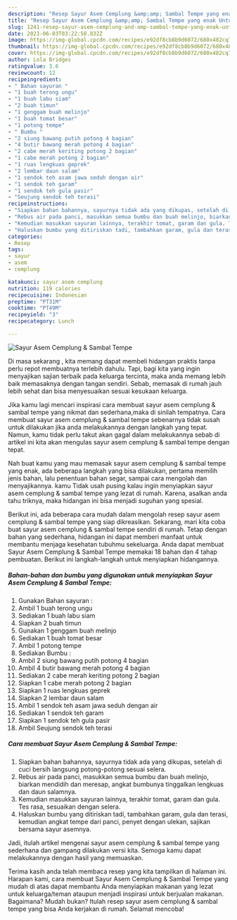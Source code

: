 ```yaml
---
description: "Resep Sayur Asem Cemplung &amp;amp; Sambal Tempe yang enak Untuk Jualan"
title: "Resep Sayur Asem Cemplung &amp;amp; Sambal Tempe yang enak Untuk Jualan"
slug: 1241-resep-sayur-asem-cemplung-and-amp-sambal-tempe-yang-enak-untuk-jualan
date: 2021-06-03T03:22:58.832Z
image: https://img-global.cpcdn.com/recipes/e92df8cb8b9d6072/680x482cq70/sayur-asem-cemplung-sambal-tempe-foto-resep-utama.jpg
thumbnail: https://img-global.cpcdn.com/recipes/e92df8cb8b9d6072/680x482cq70/sayur-asem-cemplung-sambal-tempe-foto-resep-utama.jpg
cover: https://img-global.cpcdn.com/recipes/e92df8cb8b9d6072/680x482cq70/sayur-asem-cemplung-sambal-tempe-foto-resep-utama.jpg
author: Lola Bridges
ratingvalue: 3.6
reviewcount: 12
recipeingredient:
- " Bahan sayuran "
- "1 buah terong ungu"
- "1 buah labu siam"
- "2 buah timun"
- "1 genggam buah melinjo"
- "1 buah tomat besar"
- "1 potong tempe"
- " Bumbu "
- "2 siung bawang putih potong 4 bagian"
- "4 butir bawang merah potong 4 bagian"
- "2 cabe merah keriting potong 2 bagian"
- "1 cabe merah potong 2 bagian"
- "1 ruas lengkuas geprek"
- "2 lembar daun salam"
- "1 sendok teh asam jawa seduh dengan air"
- "1 sendok teh garam"
- "1 sendok teh gula pasir"
- "Seujung sendok teh terasi"
recipeinstructions:
- "Siapkan bahan bahannya, sayurnya tidak ada yang dikupas, setelah di cuci bersih langsung potong-potong sesuai selera."
- "Rebus air pada panci, masukkan semua bumbu dan buah melinjo, biarkan mendidih dan meresap, angkat bumbunya tinggalkan lengkuas dan daun salamnya."
- "Kemudian masukkan sayuran lainnya, terakhir tomat, garam dan gula. Tes rasa, sesuaikan dengan selera."
- "Haluskan bumbu yang ditiriskan tadi, tambahkan garam, gula dan terasi, kemudian angkat tempe dari panci, penyet dengan ulekan, sajikan bersama sayur asemnya."
categories:
- Resep
tags:
- sayur
- asem
- cemplung

katakunci: sayur asem cemplung 
nutrition: 119 calories
recipecuisine: Indonesian
preptime: "PT31M"
cooktime: "PT49M"
recipeyield: "3"
recipecategory: Lunch

---
```



![Sayur Asem Cemplung &amp; Sambal Tempe](https://img-global.cpcdn.com/recipes/e92df8cb8b9d6072/680x482cq70/sayur-asem-cemplung-sambal-tempe-foto-resep-utama.jpg)

Di masa  sekarang , kita memang dapat membeli hidangan praktis tanpa perlu repot membuatnya terlebih dahulu. Tapi, bagi kita yang ingin menyajikan sajian terbaik pada keluarga tercinta, maka anda memang lebih baik memasaknya dengan tangan sendiri. Sebab, memasak di rumah jauh lebih sehat dan bisa menyesuaikan sesuai kesukaan keluarga.

Jika kamu lagi mencari inspirasi cara membuat sayur asem cemplung &amp; sambal tempe yang nikmat dan sederhana,maka di sinilah tempatnya. Cara membuat sayur asem cemplung &amp; sambal tempe  sebenarnya tidak susah untuk dilakukan jika anda melakukannya dengan langkah yang tepat. Namun, kamu tidak perlu takut akan gagal dalam melakukannya 
sebab di artikel ini kita akan mengulas sayur asem cemplung &amp; sambal tempe dengan tepat.  



Nah buat kamu yang mau memasak sayur asem cemplung &amp; sambal tempe yang enak, ada beberapa langkah yang bisa dilakukan, pertama memilih jenis bahan, lalu penentuan bahan segar, sampai cara mengolah dan menyajikannya. kamu Tidak usah pusing kalau ingin menyiapkan sayur asem cemplung &amp; sambal tempe yang lezat di rumah. Karena, asalkan anda  tahu triknya, maka hidangan ini bisa menjadi suguhan yang spesial.

Berikut ini, ada beberapa cara mudah dalam mengolah resep sayur asem cemplung &amp; sambal tempe yang siap dikreasikan. Sekarang, mari kita coba buat sayur asem cemplung &amp; sambal tempe sendiri di rumah. Tetap dengan bahan yang sederhana, hidangan ini dapat memberi manfaat untuk membantu menjaga kesehatan tubuhmu sekeluarga. Anda dapat membuat Sayur Asem Cemplung &amp; Sambal Tempe memakai 18 bahan dan 4 tahap pembuatan. Berikut ini langkah-langkah untuk menyiapkan hidangannya.

<!--inarticleads1-->

##### Bahan-bahan dan bumbu yang digunakan untuk menyiapkan Sayur Asem Cemplung &amp; Sambal Tempe:

1. Gunakan  Bahan sayuran :
1. Ambil 1 buah terong ungu
1. Sediakan 1 buah labu siam
1. Siapkan 2 buah timun
1. Gunakan 1 genggam buah melinjo
1. Sediakan 1 buah tomat besar
1. Ambil 1 potong tempe
1. Sediakan  Bumbu :
1. Ambil 2 siung bawang putih potong 4 bagian
1. Ambil 4 butir bawang merah potong 4 bagian
1. Sediakan 2 cabe merah keriting potong 2 bagian
1. Siapkan 1 cabe merah potong 2 bagian
1. Siapkan 1 ruas lengkuas geprek
1. Siapkan 2 lembar daun salam
1. Ambil 1 sendok teh asam jawa seduh dengan air
1. Sediakan 1 sendok teh garam
1. Siapkan 1 sendok teh gula pasir
1. Ambil Seujung sendok teh terasi




<!--inarticleads2-->

##### Cara membuat Sayur Asem Cemplung &amp; Sambal Tempe:

1. Siapkan bahan bahannya, sayurnya tidak ada yang dikupas, setelah di cuci bersih langsung potong-potong sesuai selera.
1. Rebus air pada panci, masukkan semua bumbu dan buah melinjo, biarkan mendidih dan meresap, angkat bumbunya tinggalkan lengkuas dan daun salamnya.
1. Kemudian masukkan sayuran lainnya, terakhir tomat, garam dan gula. Tes rasa, sesuaikan dengan selera.
1. Haluskan bumbu yang ditiriskan tadi, tambahkan garam, gula dan terasi, kemudian angkat tempe dari panci, penyet dengan ulekan, sajikan bersama sayur asemnya.




Jadi, itulah artikel mengenai  sayur asem cemplung &amp; sambal tempe  yang sederhana dan gampang dilakukan versi kita. Semoga kamu dapat melakukannya dengan hasil yang memuaskan. 

Terima kasih anda telah membaca resep yang kita tampilkan di halaman ini. Harapan kami, cara membuat  Sayur Asem Cemplung &amp; Sambal Tempe yang mudah di atas dapat membantu Anda menyiapkan makanan yang lezat untuk keluarga/teman ataupun menjadi inspirasi untuk berjualan makanan. Bagaimana? Mudah bukan? Itulah resep sayur asem cemplung &amp; sambal tempe yang bisa Anda kerjakan di rumah. Selamat mencoba!

